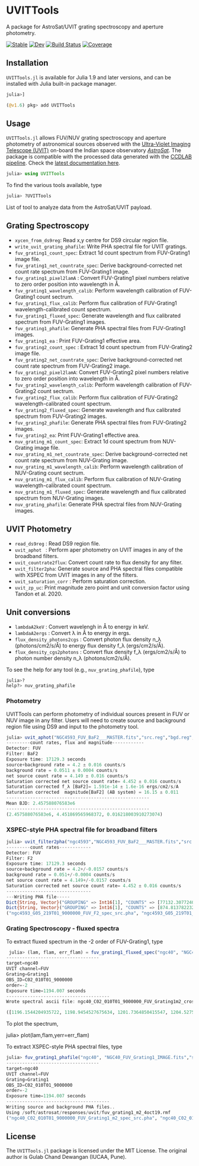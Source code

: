 # UVITTools

A package for AstroSat/UVIT grating spectroscopy and aperture photometry. 

[![Stable](https://img.shields.io/badge/docs-stable-blue.svg)](https://gulabd.github.io/UVITTools.jl/dev)
[![Dev](https://img.shields.io/badge/docs-dev-blue.svg)](https://gulabd.github.io/UVITTools.jl/dev)
[![Build Status](https://github.com/gulabd/UVITTools.jl/actions/workflows/CI.yml/badge.svg?branch=main)](https://github.com/gulabd/UVITTools.jl/actions/workflows/CI.yml?query=branch%3Amain)
[![Coverage](https://codecov.io/gh/gulabd/UVITTools.jl/branch/main/graph/badge.svg)](https://codecov.io/gh/gulabd/UVITTools.jl)

## Installation
`UVITTools.jl`  is available for Julia 1.9 and later versions, and can be installed with Julia built-in package manager.

```julia
julia>]

(@v1.6) pkg> add UVITTools
```

## Usage
`UVITTools.jl` allows FUV/NUV grating spectroscopy and aperture photometry of astronomical sources observed with the [Ultra-Violet Imaging Telescope (UVIT)](https://uvit.iiap.res.in/) on-board the Indian space observatory [*AstroSat*](https://www.isro.gov.in/AstroSat.html).  The package is compatible with the processed data generated  with the [CCDLAB pipeline](https://iopscience.iop.org/article/10.1088/1538-3873/aa8800). Check the [latest documentation here](https://gulabd.github.io/UVITTools.jl/dev/).

```julia
julia> using UVITTools
```
To find the various tools available, type

```julia
julia> ?UVITTools
```
List of tool to analyze data from the AstroSat/UVIT payload.


## Grating Spectroscopy
- `xycen_from_ds9reg`: Read x,y centre for DS9 circular region file.
- `write_uvit_grating_phafile`: Write PHA spectral file for UVIT gratings.
- `fuv_grating1_count_spec`: Extract 1d count spectrum from FUV-Grating1 image file.
- `fuv_grating1_net_countrate_spec`: Derive background-corrected net count rate spectrum from FUV-Grating1 image.
- `fuv_grating1_pixel2lamA` : Convert FUV-Grating1 pixel numbers relative to zero order position into wavelength in Å.
- `fuv_grating1_wavelength_calib`: Perform wavelength calibration of FUV-Grating1 count sectrum.
- `fuv_grating1_flux_calib`: Perform flux calibration of FUV-Grating1 wavelength-calibrated count spectrum.
- `fuv_grating1_fluxed_spec`: Generate wavelength and flux calibrated spectrum from FUV-Grating1 images.
- `fuv_grating1_phafile`: Generate PHA spectral files from FUV-Grating1 images.
- `fuv_grating1_ea` : Print FUV-Grating1 effective area.
- `fuv_grating2_count_spec` : Extract 1d count spectrum from FUV-Grating2 image file.
- `fuv_grating2_net_countrate_spec`: Derive background-corrected net count rate spectrum from FUV-Grating2 image.
- `fuv_grating2_pixel2lamA`:  Convert FUV-Grating2 pixel numbers relative to zero order position into wavelength in Å.
- `fuv_grating2_wavelength_calib`: Perform wavelength calibration of FUV-Grating2 count sectrum.
- `fuv_grating2_flux_calib`: Perform flux calibration of FUV-Grating2 wavelength-calibrated count spectrum.
- `fuv_grating2_fluxed_spec`: Generate wavelength and flux calibrated spectrum from FUV-Grating2 images.
- `fuv_grating2_phafile`: Generate PHA spectral files from FUV-Grating2 images.
- `fuv_grating2_ea`: Print FUV-Grating1 effective area.
- `nuv_grating_m1_count_spec`: Extract 1d count spectrum from NUV-Grating image file.
- `nuv_grating_m1_net_countrate_spec`: Derive background-corrected net count rate spectrum from NUV-Grating image.
- `nuv_grating_m1_wavelength_calib`: Perform wavelength calibration of NUV-Grating count sectrum.
- `nuv_grating_m1_flux_calib`: Perform flux calibration of NUV-Grating wavelength-calibrated count spectrum.
- `nuv_grating_m1_fluxed_spec`: Generate wavelength and flux calibrated spectrum from NUV-Grating images.
- `nuv_grating_phafile`: Generate PHA spectral files from NUV-Grating images.

##  UVIT Photometry 
- `read_ds9reg` : 	Read DS9 region file.
- `uvit_aphot ` : Perform aper photometry on UVIT images in any of the broadband filters.
- `uvit_countrate2flux`: Convert count rate to flux density for any filter.
- `uvit_filter2pha`: Generate source and PHA spectral files compatible with XSPEC from UVIT images in any of the filters.
- `uvit_saturation_corr` : Perform saturation correction.
- `uvit_zp_uc`: Print magnitude zero point and unit conversion factor using Tandon et al. 2020.


## Unit conversions
- `lambdaA2keV` : Convert wavelengh in Å to energy in keV.
- `lambdaA2ergs` : Convert λ in Å to energy in ergs.
- `flux_density_photons2cgs` : Convert photon flux density n_λ (photons/cm2/s/Å) to energy flux density f_λ (ergs/cm2/s/Å).
- `flux_density_cgs2photons` : Convert flux density f_λ (ergs/cm2/s/Å) to photon number density n_λ (photons/cm2/s/Å).

To see the help for any tool (e.g., `nuv_grating_phafile`), type

```julia
julia>?
help?> nuv_grating_phafile
```

### Photometry
UVITTools can perform photometry of individual sources present in FUV or NUV image in any filter. Users will need to create source and background region file using DS9 and input to the photometry tool. 

```julia
julia> uvit_aphot("NGC4593_FUV_BaF2___MASTER.fits","src.reg","bgd.reg",satu_corr=true)
---------count rates, flux and magnitude------------
Detector: FUV
Filter: BaF2
Exposure time: 17129.3 seconds
source+background rate = 4.2 ± 0.016 counts/s
background rate = 0.0511 ± 0.0004 counts/s
net source count rate = 4.149 ± 0.016 counts/s
Saturation corrected net source count rate= 4.452 ± 0.016 counts/s
Saturation corrected f_λ [BaF2]= 1.591e-14 ± 1.6e-16 ergs/cm2/s/A
Saturation corrected  magnitude[BaF2] (AB system) = 16.15 ± 0.011
------------------------------------------------------
Mean BJD: 2.457588076583e6
------------------------------------------------------
(2.457588076583e6, 4.451869565968372, 0.016218003910273074)
```

### XSPEC-style PHA spectral file for broadband filters

```julia
julia> uvit_filter2pha("ngc4593","NGC4593_FUV_BaF2___MASTER.fits","src.reg","bgd.reg")
---------count rates------------
Detector: FUV
Filter: F2
Exposure time: 17129.3 seconds
source+background rate = 4.2+/-0.0157 counts/s
background rate = 0.051+/-0.0004 counts/s
net source count rate = 4.149+/-0.0157 counts/s
Saturation corrected net source count rate= 4.452 ± 0.016 counts/s
--------------------------------
---Writing PHA file-----
Dict{String, Vector}("GROUPING" => Int16[1], "COUNTS" => [77132.30772409608], "CHANNEL" => Int32[1], "QUALITY" => Int16[0])
Dict{String, Vector}("GROUPING" => Int16[1], "COUNTS" => [874.8137822323066], "CHANNEL" => Int32[1], "QUALITY" => Int16[0])
("ngc4593_G05_219T01_9000000_FUV_F2_spec_src.pha", "ngc4593_G05_219T01_9000000_FUV_F2_spec_bgd.pha")
```
### Grating Spectroscopy - fluxed spectra

  To extract fluxed spectrum in the -2 order of FUV-Grating1, type 
```julia
 julia> (lam, flam, err_flam) = fuv_grating1_fluxed_spec("ngc40", "NGC40_FUV_Grating1_IMAGE.fits","src.reg","bgd.reg", order=-2, cross_disp_width_pixels = 40, angle_xaxis_disp_deg=0.0)
-----------------------------------
target=ngc40
UVIT channel=FUV
Grating=Grating1
OBS_ID=C02_010T01_9000000
order=-2
Exposure time=1194.007 seconds
---------------------------------------
Wrote spectral ascii file: ngc40_C02_010T01_9000000_FUV_Grating1m2_crossdisp_50pixels_spec.dat

([1196.1544204935722, 1198.9454527675634, 1201.7364850415547, 1204.527517315546, 1207.3185495895373, 1210.1095818635285, 1212.9006141375198, 1215.691646411511, 1218.4826786855024, 1221.2737109594932  …  1773.898101209758, 1776.6891334837492, 1779.4801657577405, 1782.2711980317317, 1785.062230305723, 1787.8532625797143, 1790.6442948537056, 1793.4353271276968, 1796.2263594016881, 1799.0173916756794], [5.045466629574188e-13, 4.3150185620641407e-13, 3.20002438057737e-13, 2.1473337940718712e-13, 3.1256136935946915e-13, 3.309620601584206e-13, 2.330335115352435e-13, 2.8446859045530054e-13, 2.969928077009422e-13, 1.8559317187843672e-13  …  4.78007919733574e-13, 4.1855639102711703e-13, 6.104105792024475e-13, 5.793213715591102e-13, 5.984233168019304e-13, 6.895818454682478e-13, 6.118620245824862e-13, 7.615785936600397e-13, 8.907679878495615e-13, 7.61419751498956e-13], [1.0267947190347392e-13, 8.637264104461592e-14, 6.972295297643998e-14, 5.840516168789386e-14, 5.6833639705142054e-14, 5.42522362473877e-14, 4.587473745925019e-14, 4.4072190863771767e-14, 4.2681889008873683e-14, 3.599499296873876e-14  …  5.96764312139293e-14, 6.233276080702569e-14, 7.279889935967496e-14, 7.101598452391445e-14, 7.784002780312587e-14, 8.738266189464572e-14, 8.352764933553134e-14, 1.0110334674900172e-13, 1.1547586393436977e-13, 1.0992802034895543e-13])
```

To plot the spectrum,

julia> plot(lam,flam,yerr=err_flam)



To extract XSPEC-style PHA spectral files, type

```julia
julia> fuv_grating1_phafile("ngc40", "NGC40_FUV_Grating1_IMAGE.fits","src.reg","bgd.reg", order=-2, cross_disp_width_pixel = 40, angle_xaxis_disp_deg=0.0)
-----------------------------------
target=ngc40
UVIT channel=FUV
Grating=Grating1
OBS_ID=C02_010T01_9000000
order=-2
Exposure time=1194.007 seconds
---------------------------------------
Writing source and background PHA files..
Using /soft/astrosat/responses/uvit/fuv_grating1_m2_4oct19.rmf
("ngc40_C02_010T01_9000000_FUV_Grating1_m2_spec_src.pha", "ngc40_C02_010T01_9000000_FUV_Grating1_m2_spec_bgd.pha")
```

## License
The `UVITTools.jl` package is licensed under the MIT License. The original author is Gulab Chand Dewangan (IUCAA, Pune).
